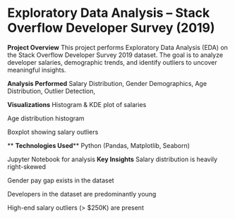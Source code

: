 # Exploratory Data Analysis – Stack Overflow Developer Survey (2019)

**Project Overview**
This project performs Exploratory Data Analysis (EDA) on the Stack Overflow Developer Survey 2019 dataset.
The goal is to analyze developer salaries, demographic trends, and identify outliers to uncover meaningful insights.

 **Analysis Performed**
Salary Distribution,
Gender Demographics,
Age Distribution,
Outlier Detection,

 **Visualizations**
Histogram & KDE plot of salaries

Age distribution histogram

Boxplot showing salary outliers

** **Technologies Used****
Python (Pandas, Matplotlib, Seaborn)

Jupyter Notebook for analysis
**Key Insights**
Salary distribution is heavily right-skewed

Gender pay gap exists in the dataset

Developers in the dataset are predominantly young

High-end salary outliers (> $250K) are present
